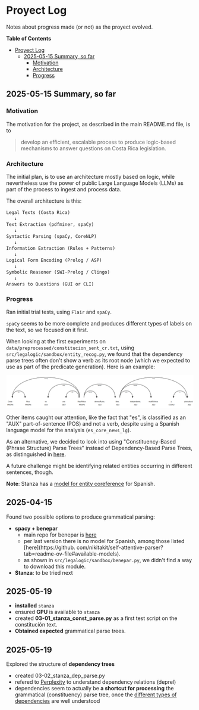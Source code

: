 # Proyect Log
Notes about progress made (or not) as the proyect evolved.

**Table of Contents**
<!-- TOC -->
* [Proyect Log](#proyect-log)
  * [2025-05-15 Summary, so far](#2025-05-15-summary-so-far)
    * [Motivation](#motivation)
    * [Architecture](#architecture)
    * [Progress](#progress)
<!-- TOC -->

## 2025-05-15 Summary, so far

### Motivation
The motivation for the project, as described in the main 
README.md file, is to
> develop an efficient, 
escalable process to produce logic-based mechanisms to 
answer questions on Costa Rica legislation.

### Architecture
The initial plan, is to use an architecture mostly based 
on logic, while nevertheless use the power of public 
Large Language Models (LLMs) as part of the process to 
ingest and process data.

The overall architecture is this:
```text
Legal Texts (Costa Rica) 
   ↓
Text Extraction (pdfminer, spaCy)
   ↓
Syntactic Parsing (spaCy, CoreNLP)
   ↓
Information Extraction (Rules + Patterns)
   ↓
Logical Form Encoding (Prolog / ASP)
   ↓
Symbolic Reasoner (SWI-Prolog / Clingo)
   ↓
Answers to Questions (GUI or CLI)
```

### Progress
Ran initial trial tests, using `Flair` and 
`spaCy`.

`spaCy` seems to be more complete and produces different 
types of labels on the text, so we focused on it first.

When looking at the first experiments on 
`data/preprocessed/constitucion_sent_cr.txt`, using 
`src/legalogic/sandbox/entity_recog.py`, we found that 
the dependency parse trees often don't show a verb as 
its root node (which we expected to use as part of the 
predicate generation).  Here is an example:

![img.png](images/spaCy_dep_parse_tree.png)

Other items caught our attention, like the fact that 
"es", is 
classified as 
an "AUX" part-of-sentence (POS) and not a verb, despite 
using a Spanish 
language model for the analysis (`es_core_news_lg`).

As an alternative, we decided to look into using 
"Constituency-Based (Phrase Structure) Parse Trees" 
instead of Dependency-Based Parse Trees, as 
distinguished in [here](https://www.perplexity.ai/search/in-a-natural-language-parse-tr-gSlqZxCmTDig_8v4U.N.EQ).

A future challenge might be identifying related entities 
occurring in different sentences, though.

**Note**: Stanza has a [model for entity coreference](https://stanfordnlp.github.io/stanza/coref.html) for Spanish.

## 2025-04-15
Found two possible options to produce grammatical parsing:
- **spacy + benepar**
  - main repo for benepar is [here](https://github.com/nikitakit/self-attentive-parser)
  - per last version there is no model for 
    Spanish, among those listed [here](https://github.
    com/nikitakit/self-attentive-parser?tab=readme-ov-file#available-models).
  - as shown in `src/legalogic/sandbox/benepar.py`, we 
    didn't find a way to download this module.
- **Stanza**: to be tried next

## 2025-05-19
- **installed** `stanza`
- ensured **GPU** is available to `stanza`
- created **03-01_stanza_const_parse.py** as a first test 
  script on the constitución text.
- **Obtained expected** grammatical parse trees.

## 2025-05-19
Explored the structure of **dependency trees**
- created 03-02_stanza_dep_parse.py
- refered to [Perplexity](https://www.perplexity.ai/search/what-is-a-tame-category-in-the-058gKguZRsy3X93SukDE6Q) to understand dependency 
  relations (deprel)
- dependencies seem to actually be **a shortcut for 
  processing** the grammatical (constituency) parse tree, 
  once the [different types of dependencies](https://universaldependencies.org/u/dep/index.html) are well understood 
